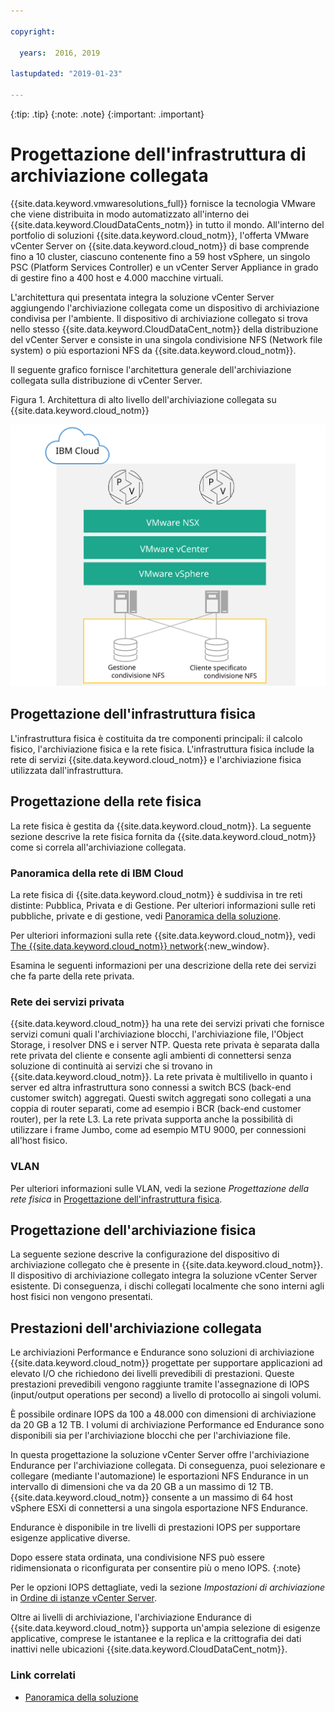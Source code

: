 ```yaml
---

copyright:

  years:  2016, 2019

lastupdated: "2019-01-23"

---
```


{:tip: .tip}
{:note: .note}
{:important: .important}

# Progettazione dell'infrastruttura di archiviazione collegata

{{site.data.keyword.vmwaresolutions_full}} fornisce la tecnologia VMware che viene distribuita in modo automatizzato all'interno dei {{site.data.keyword.CloudDataCents_notm}} in tutto il mondo. All'interno del portfolio di soluzioni {{site.data.keyword.cloud_notm}}, l'offerta VMware vCenter Server on {{site.data.keyword.cloud_notm}} di base comprende fino a 10 cluster, ciascuno contenente fino a 59 host vSphere, un singolo PSC (Platform Services Controller) e un vCenter Server Appliance in grado di gestire fino a 400 host e 4.000 macchine virtuali.

L'architettura qui presentata integra la soluzione vCenter Server aggiungendo l'archiviazione collegata come un dispositivo di archiviazione condivisa per l'ambiente. Il dispositivo di archiviazione collegato si trova nello stesso {{site.data.keyword.CloudDataCent_notm}} della distribuzione del vCenter Server e consiste in una singola condivisione NFS (Network file system) o più esportazioni NFS da {{site.data.keyword.cloud_notm}}.

Il seguente grafico fornisce l'architettura generale dell'archiviazione collegata sulla distribuzione di vCenter Server.

Figura 1. Architettura di alto livello dell'archiviazione collegata su {{site.data.keyword.cloud_notm}}

![Architettura dell'archiviazione collegata](../solution/physical_nfs.svg "Architettura di alto livello dell'archiviazione collegata su IBM Cloud")

## Progettazione dell'infrastruttura fisica

L'infrastruttura fisica è costituita da tre componenti principali: il calcolo fisico, l'archiviazione fisica e la rete fisica. L'infrastruttura fisica include la rete di servizi {{site.data.keyword.cloud_notm}} e l'archiviazione fisica utilizzata dall'infrastruttura.

## Progettazione della rete fisica

La rete fisica è gestita da {{site.data.keyword.cloud_notm}}. La seguente sezione descrive la rete fisica fornita da {{site.data.keyword.cloud_notm}} come si correla all'archiviazione collegata.

### Panoramica della rete di IBM Cloud

La rete fisica di {{site.data.keyword.cloud_notm}} è suddivisa in tre reti distinte: Pubblica, Privata e di Gestione. Per ulteriori informazioni sulle reti pubbliche, private e di gestione, vedi [Panoramica della soluzione](/docs/services/vmwaresolutions/archiref/solution/solution_overview.html).

Per ulteriori informazioni sulla rete {{site.data.keyword.cloud_notm}}, vedi [The {{site.data.keyword.cloud_notm}} network](https://www.ibm.com/cloud-computing/bluemix/our-network){:new_window}.

Esamina le seguenti informazioni per una descrizione della rete dei servizi che fa parte della rete privata.

### Rete dei servizi privata

{{site.data.keyword.cloud_notm}} ha una rete dei servizi privati che fornisce servizi comuni quali l'archiviazione blocchi, l'archiviazione file, l'Object Storage, i resolver DNS e i server NTP. Questa rete privata è separata dalla rete privata del cliente e consente agli ambienti di connettersi senza soluzione di continuità ai servizi che si trovano in {{site.data.keyword.cloud_notm}}. La rete privata è multilivello in quanto i server ed altra infrastruttura sono connessi a switch BCS (back-end customer switch) aggregati. Questi switch aggregati sono collegati a una coppia di router separati, come ad esempio i BCR (back-end customer router), per la rete L3. La rete privata supporta anche la possibilità di utilizzare i frame Jumbo, come ad esempio MTU 9000, per connessioni all'host fisico.

### VLAN

Per ulteriori informazioni sulle VLAN, vedi la sezione _Progettazione della rete fisica_ in [Progettazione dell'infrastruttura fisica](/docs/services/vmwaresolutions/archiref/solution/design_physicalinfrastructure.html).

## Progettazione dell'archiviazione fisica

La seguente sezione descrive la configurazione del dispositivo di archiviazione collegato che è presente in {{site.data.keyword.cloud_notm}}. Il dispositivo di archiviazione collegato integra la soluzione vCenter Server esistente. Di conseguenza, i dischi collegati localmente che sono interni agli host fisici non vengono presentati.

## Prestazioni dell'archiviazione collegata

Le archiviazioni Performance e Endurance sono soluzioni di archiviazione {{site.data.keyword.cloud_notm}} progettate per supportare applicazioni ad elevato I/O che richiedono dei livelli prevedibili di prestazioni. Queste prestazioni prevedibili vengono raggiunte tramite l'assegnazione di IOPS (input/output operations per second) a livello di protocollo ai singoli volumi.

È possibile ordinare IOPS da 100 a 48.000 con dimensioni di archiviazione da 20 GB a 12 TB. I volumi di archiviazione Performance ed Endurance sono disponibili sia per l'archiviazione blocchi che per l'archiviazione file.

In questa progettazione la soluzione vCenter Server offre l'archiviazione Endurance per l'archiviazione collegata. Di conseguenza, puoi selezionare e collegare (mediante l'automazione) le esportazioni NFS Endurance in un intervallo di dimensioni che va da 20 GB a un massimo di 12 TB. {{site.data.keyword.cloud_notm}} consente a un massimo di 64 host vSphere ESXi di connettersi a una singola esportazione NFS Endurance.

Endurance è disponibile in tre livelli di prestazioni IOPS per supportare esigenze applicative diverse.

Dopo essere stata ordinata, una condivisione NFS può essere ridimensionata o riconfigurata per consentire più o meno IOPS.
{:note}

Per le opzioni IOPS dettagliate, vedi la sezione _Impostazioni di archiviazione_ in [Ordine di istanze vCenter Server](/docs/services/vmwaresolutions/vcenter/vc_orderinginstance.html).

Oltre ai livelli di archiviazione, l'archiviazione Endurance di {{site.data.keyword.cloud_notm}} supporta un'ampia selezione di esigenze applicative, comprese le istantanee e la replica e la crittografia dei dati inattivi nelle ubicazioni {{site.data.keyword.CloudDataCent_notm}}.

### Link correlati

* [Panoramica della soluzione](/docs/services/vmwaresolutions/archiref/solution/solution_overview.html)
